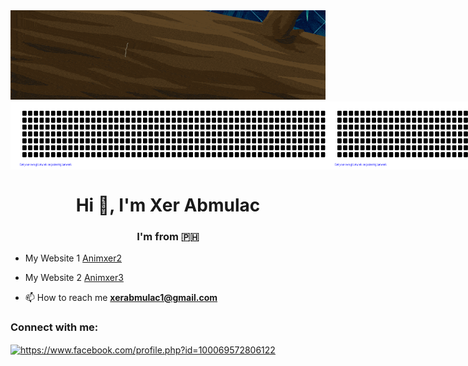 <a>
  <img src="https://github.com/Xerabmulac/Txt0/blob/main/VideoBanner.gif" />
</a>
<div style="display:flex;">
 <img align="center" src="https://github.com/Xerabmulac/Txt0/blob/main/gitartwork.svg" />
 <img align="center" src="https://github.com/Xerabmulac/Txt1/blob/main/gitartwork.svg" />
 <img align="center" src="https://raw.githubusercontent.com/dunkerbunker/dunkerbunker/output/github-contribution-grid-snake.svg#gh-light-mode-only" />
</div>

<h1 align="center">Hi 👋, I'm Xer Abmulac</h1>
<h3 align="center">I'm from 🇵🇭</h3>


- My Website 1 [Animxer2](https://animxer.xyz)

- My Website 2 [Animxer3](https://animxer.site)

- 📫 How to reach me **xerabmulac1@gmail.com**

<h3 align="left">Connect with me:</h3>
<p align="left">
<a href="https://fb.com/https://www.facebook.com/profile.php?id=100069572806122" target="blank"><img align="center" src="https://raw.githubusercontent.com/rahuldkjain/github-profile-readme-generator/master/src/images/icons/Social/facebook.svg" alt="https://www.facebook.com/profile.php?id=100069572806122" height="30" width="40" /></a>
</p>
